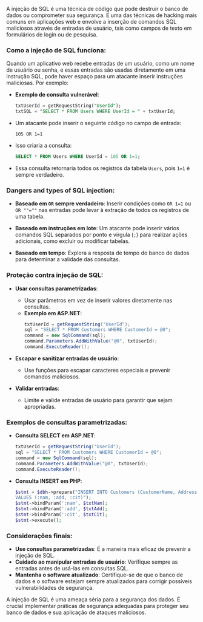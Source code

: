 A injeção de SQL é uma técnica de código que pode destruir o banco de dados ou comprometer sua segurança. É uma das técnicas de hacking mais comuns em aplicações web e envolve a inserção de comandos SQL maliciosos através de entradas de usuário, tais como campos de texto em formulários de login ou de pesquisa.

### Como a injeção de SQL funciona:

Quando um aplicativo web recebe entradas de um usuário, como um nome de usuário ou senha, e essas entradas são usadas diretamente em uma instrução SQL, pode haver espaço para um atacante inserir instruções maliciosas. Por exemplo:

- **Exemplo de consulta vulnerável**:
    ```sql
    txtUserId = getRequestString("UserId");
    txtSQL = "SELECT * FROM Users WHERE UserId = " + txtUserId;
    ```

- Um atacante pode inserir o seguinte código no campo de entrada:
    ```plaintext
    105 OR 1=1
    ```

- Isso criaria a consulta:
    ```sql
    SELECT * FROM Users WHERE UserId = 105 OR 1=1;
    ```

- Essa consulta retornaria todos os registros da tabela `Users`, pois `1=1` é sempre verdadeiro.

### Dangers and types of SQL injection:

- **Baseado em `OR` sempre verdadeiro**: Inserir condições como `OR 1=1` ou `OR ""=""` nas entradas pode levar à extração de todos os registros de uma tabela.

- **Baseado em instruções em lote**: Um atacante pode inserir vários comandos SQL separados por ponto e vírgula (`;`) para realizar ações adicionais, como excluir ou modificar tabelas.

- **Baseado em tempo**: Explora a resposta de tempo do banco de dados para determinar a validade das consultas.

### Proteção contra injeção de SQL:

- **Usar consultas parametrizadas**:
    - Usar parâmetros em vez de inserir valores diretamente nas consultas.
    - **Exemplo em ASP.NET**:
        ```csharp
        txtUserId = getRequestString("UserId");
        sql = "SELECT * FROM Customers WHERE CustomerId = @0";
        command = new SqlCommand(sql);
        command.Parameters.AddWithValue("@0", txtUserId);
        command.ExecuteReader();
        ```

- **Escapar e sanitizar entradas de usuário**:
    - Use funções para escapar caracteres especiais e prevenir comandos maliciosos.

- **Validar entradas**:
    - Limite e valide entradas de usuário para garantir que sejam apropriadas.

### Exemplos de consultas parametrizadas:

- **Consulta SELECT em ASP.NET**:
    ```csharp
    txtUserId = getRequestString("UserId");
    sql = "SELECT * FROM Customers WHERE CustomerId = @0";
    command = new SqlCommand(sql);
    command.Parameters.AddWithValue("@0", txtUserId);
    command.ExecuteReader();
    ```

- **Consulta INSERT em PHP**:
    ```php
    $stmt = $dbh->prepare("INSERT INTO Customers (CustomerName, Address, City)
    VALUES (:nam, :add, :cit)");
    $stmt->bindParam(':nam', $txtNam);
    $stmt->bindParam(':add', $txtAdd);
    $stmt->bindParam(':cit', $txtCit);
    $stmt->execute();
    ```

### Considerações finais:

- **Use consultas parametrizadas**: É a maneira mais eficaz de prevenir a injeção de SQL.
- **Cuidado ao manipular entradas de usuário**: Verifique sempre as entradas antes de usá-las em consultas SQL.
- **Mantenha o software atualizado**: Certifique-se de que o banco de dados e o software estejam sempre atualizados para corrigir possíveis vulnerabilidades de segurança.

A injeção de SQL é uma ameaça séria para a segurança dos dados. É crucial implementar práticas de segurança adequadas para proteger seu banco de dados e sua aplicação de ataques maliciosos.
